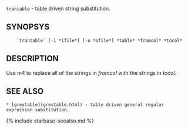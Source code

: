 

`trantable` - table driven string substitution.

SYNOPSYS
--------

```
    `trantable` [-i *ifile*] [-o *ofile*] *table* *fromcol* *tocol* 
```

DESCRIPTION
-----------

Use m4 to replace all of the strings in *fromcol* with the 
strings in *tocol*.


SEE ALSO
--------

    * [grestable](grestable.html) - table driven general regular expression substitution.

{% include starbase-seealso.md %}

